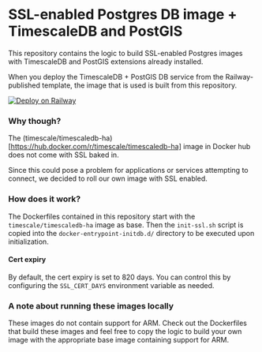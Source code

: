 # SSL-enabled Postgres DB image + TimescaleDB and PostGIS

This repository contains the logic to build SSL-enabled Postgres images with TimescaleDB and PostGIS extensions already installed.

When you deploy the TimescaleDB + PostGIS DB service from the Railway-published template, the image that is used is built from this repository.

[![Deploy on Railway](https://railway.app/button.svg)](https://railway.app/template/timescaledb-postgis)

### Why though?

The (timescale/timescaledb-ha)[https://hub.docker.com/r/timescale/timescaledb-ha] image in Docker hub does not come with SSL baked in.

Since this could pose a problem for applications or services attempting to connect, we decided to roll our own image with SSL enabled.

### How does it work?

The Dockerfiles contained in this repository start with the `timescale/timescaledb-ha` image as base.  Then the `init-ssl.sh` script is copied into the `docker-entrypoint-initdb.d/` directory to be executed upon initialization.

#### Cert expiry
By default, the cert expiry is set to 820 days.  You can control this by configuring the `SSL_CERT_DAYS` environment variable as needed.

### A note about running these images locally

These images do not contain support for ARM.  Check out the Dockerfiles that build these images and feel free to copy the logic to build your own image with the appropriate base image containing support for ARM.